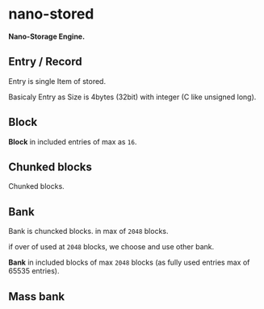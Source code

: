 nano-stored
===========

**Nano-Storage Engine.**

## Entry / Record

Entry is single Item of stored.

Basicaly Entry as Size is 4bytes (32bit) with integer (C like unsigned long).

## Block

**Block** in included entries of max as `16`.

## Chunked blocks

Chunked blocks.

## Bank

Bank is chuncked blocks. in max of `2048` blocks.

if over of used at `2048` blocks, we choose and use other bank.

**Bank** in included blocks of max `2048` blocks (as fully used entries max of 65535 entries).

## Mass bank
